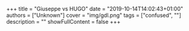 +++
title = "Giuseppe vs HUGO"
date = "2019-10-14T14:02:43+01:00"
authors = ["Unknown"]
cover = "img/gdl.png"
tags = ["confused", ""]
description = ""
showFullContent = false
+++
